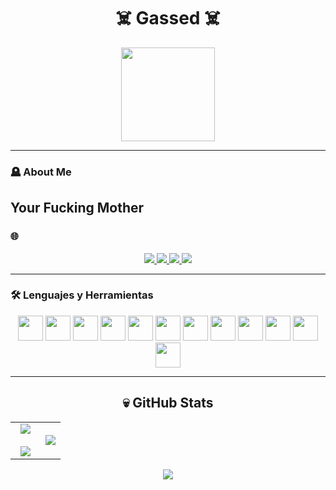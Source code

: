 <h1 align="center">☠️  Gassed ☠️</h1>

<p align="center">
  <img height="150" src="https://media.discordapp.net/attachments/1353088681321304196/1353251069387603989/elnene.gif?ex=68b1ee85&is=68b09d05&hm=cb8d0b885cc09ca30e79c3b9262381c69c38d85a87ba0c1a6d2b6c1c8e1acb40&=&width=448&height=190" />
</p>

---

### 🪦 About Me
Your Fucking Mother
---

### 🌐 
<p align="center">
  <a href="https://www.youtube.com/@ilsWasHere">
    <img src="https://img.shields.io/badge/YOUTUBE-🔥-red?style=for-the-badge&logo=youtube" />
  </a>
  <a href="https://discord.com/invite/3SJscqyafq">
    <img src="https://img.shields.io/badge/DISCORD-ghost-blue?style=for-the-badge&logo=discord" />
  </a>
  <a href="https://instagram.com/ilssw4g">
    <img src="https://img.shields.io/badge/INSTAGRAM-darkpink?style=for-the-badge&logo=instagram" />
  </a>
  <a href="#">
    <img src="https://img.shields.io/badge/TWITCH-void-purple?style=for-the-badge&logo=twitch" />
  </a>
</p>

---

### 🛠 Lenguajes y Herramientas
<div align="center">
  <img src="https://cdn.jsdelivr.net/gh/devicons/devicon/icons/c/c-original.svg" height="40" />
  <img src="https://cdn.jsdelivr.net/gh/devicons/devicon/icons/cplusplus/cplusplus-original.svg" height="40" />
  <img src="https://cdn.jsdelivr.net/gh/devicons/devicon/icons/csharp/csharp-original.svg" height="40" />
  <img src="https://cdn.jsdelivr.net/gh/devicons/devicon/icons/go/go-original.svg" height="40" />
  <img src="https://cdn.jsdelivr.net/gh/devicons/devicon/icons/python/python-original.svg" height="40" />
  <img src="https://cdn.jsdelivr.net/gh/devicons/devicon/icons/javascript/javascript-original.svg" height="40" />
  <img src="https://cdn.jsdelivr.net/gh/devicons/devicon/icons/typescript/typescript-original.svg" height="40" />
  <img src="https://cdn.jsdelivr.net/gh/devicons/devicon/icons/nodejs/nodejs-original.svg" height="40" />
  <img src="https://cdn.jsdelivr.net/gh/devicons/devicon/icons/react/react-original.svg" height="40" />
  <img src="https://cdn.jsdelivr.net/gh/devicons/devicon/icons/apple/apple-original.svg" height="40" />
  <img src="https://cdn.jsdelivr.net/gh/devicons/devicon/icons/vscode/vscode-original.svg" height="40" />
  <img src="https://cdn.jsdelivr.net/gh/devicons/devicon/icons/visualstudio/visualstudio-plain.svg" height="40" />
</div>

---

<h2 align="center">💀 GitHub Stats</h2>

<p align="center">
  <table>
    <tr>
      <td width="60%" align="center">
        <img src="https://github-readme-streak-stats.herokuapp.com/?user=ilsWasHere&theme=dark&hide_border=false" />
        <br/><br/>
        <img src="https://github-readme-stats.vercel.app/api?username=ilsWasHere&show_icons=true&include_all_commits=true&count_private=true&theme=dark&hide_border=false" />
      </td>
      <td width="40%" align="center">
        <img src="https://github-readme-stats.vercel.app/api/top-langs/?username=ilsWasHere&layout=compact&theme=dark&hide_border=false&langs_count=10" />
      </td>
    </tr>
  </table>
</p>

<div align="center">
  <a href="https://github.com/ryo-ma/github-profile-trophy">
    <img src="https://github-profile-trophy.vercel.app/?username=ilsWasHere&theme=radical&row=1&column=7&margin-w=5&margin-h=15&no-bg=true" />
  </a>
</div>
